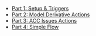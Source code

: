 * [Part 1: Setup & Triggers](part1-setup-triggers/index.md)
* [Part 2: Model Derivative Actions](part2-model-derivative/index.md)
* [Part 3: ACC Issues Actions](part3-acc-issues/index.md)
* [Part 4: Simple Flow](part4-simple-flow/index.md)